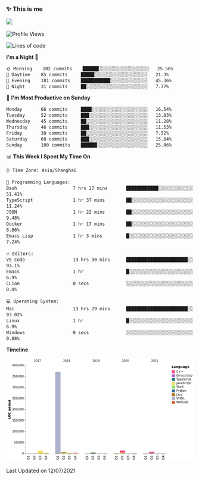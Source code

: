 <!--

**icyzeroice/icyzeroice** is a ✨ _special_ ✨ repository because its `README.md` (this file) appears on your GitHub profile.

Here are some ideas to get you started:

- 🔭 I’m currently working on ...
- 🌱 I’m currently learning ...
- 👯 I’m looking to collaborate on ...
- 🤔 I’m looking for help with ...
- 💬 Ask me about ...
- 📫 How to reach me: ...
- 😄 Pronouns: ...
- ⚡ Fun fact: ...

-->

### ✨ This is me

![](https://github-readme-stats.vercel.app/api?username=icyzeroice)

<!--START_SECTION:waka-->
![Profile Views](http://img.shields.io/badge/Profile%20Views-0-blue)

![Lines of code](https://img.shields.io/badge/From%20Hello%20World%20I%27ve%20Written-428357%20lines%20of%20code-blue)

**I'm a Night 🦉** 

```text
🌞 Morning    102 commits    ██████░░░░░░░░░░░░░░░░░░░   25.56% 
🌆 Daytime    85 commits     █████░░░░░░░░░░░░░░░░░░░░   21.3% 
🌃 Evening    181 commits    ███████████░░░░░░░░░░░░░░   45.36% 
🌙 Night      31 commits     ██░░░░░░░░░░░░░░░░░░░░░░░   7.77%

```
📅 **I'm Most Productive on Sunday** 

```text
Monday       66 commits     ████░░░░░░░░░░░░░░░░░░░░░   16.54% 
Tuesday      52 commits     ███░░░░░░░░░░░░░░░░░░░░░░   13.03% 
Wednesday    45 commits     ██░░░░░░░░░░░░░░░░░░░░░░░   11.28% 
Thursday     46 commits     ███░░░░░░░░░░░░░░░░░░░░░░   11.53% 
Friday       30 commits     ██░░░░░░░░░░░░░░░░░░░░░░░   7.52% 
Saturday     60 commits     ███░░░░░░░░░░░░░░░░░░░░░░   15.04% 
Sunday       100 commits    ██████░░░░░░░░░░░░░░░░░░░   25.06%

```


📊 **This Week I Spent My Time On** 

```text
⌚︎ Time Zone: Asia/Shanghai

💬 Programming Languages: 
Bash                     7 hrs 27 mins       ████████████░░░░░░░░░░░░░   51.41% 
TypeScript               1 hr 37 mins        ██░░░░░░░░░░░░░░░░░░░░░░░   11.24% 
JSON                     1 hr 22 mins        ██░░░░░░░░░░░░░░░░░░░░░░░   9.48% 
Docker                   1 hr 17 mins        ██░░░░░░░░░░░░░░░░░░░░░░░   8.86% 
Emacs Lisp               1 hr 3 mins         █░░░░░░░░░░░░░░░░░░░░░░░░   7.24%

🔥 Editors: 
VS Code                  13 hrs 30 mins      ███████████████████████░░   93.1% 
Emacs                    1 hr                █░░░░░░░░░░░░░░░░░░░░░░░░   6.9% 
CLion                    0 secs              ░░░░░░░░░░░░░░░░░░░░░░░░░   0.0%

💻 Operating System: 
Mac                      13 hrs 29 mins      ███████████████████████░░   93.02% 
Linux                    1 hr                █░░░░░░░░░░░░░░░░░░░░░░░░   6.9% 
Windows                  0 secs              ░░░░░░░░░░░░░░░░░░░░░░░░░   0.08%

```

**Timeline**

![Chart not found](https://raw.githubusercontent.com/icyzeroice/icyzeroice/main/charts/bar_graph.png) 


 Last Updated on 12/07/2021
<!--END_SECTION:waka-->

<!--

### Related
- https://github.com/abhisheknaiidu/awesome-github-profile-readme
- https://github.com/coderjojo/creative-profile-readme
- https://github.com/elangosundar/awesome-README-templates
- https://github.com/durgeshsamariya/awesome-github-profile-readme-templates
- https://github.com/anmol098/waka-readme-stats

-->
